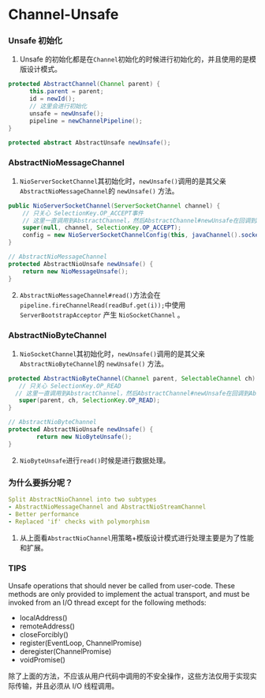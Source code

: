# Channel-Unsafe

### Unsafe 初始化

1. Unsafe 的初始化都是在`Channel`初始化的时候进行初始化的，并且使用的是模版设计模式。

```java
protected AbstractChannel(Channel parent) {
      this.parent = parent;
      id = newId();
      // 这里会进行初始化
      unsafe = newUnsafe();
      pipeline = newChannelPipeline();
}

protected abstract AbstractUnsafe newUnsafe();
```

### AbstractNioMessageChannel

1. `NioServerSocketChannel`其初始化时，`newUnsafe()`调用的是其父亲`AbstractNioMessageChannel`的
`newUnsafe()` 方法。

```java
public NioServerSocketChannel(ServerSocketChannel channel) {
    // 只关心 SelectionKey.OP_ACCEPT事件
    // 这里一直调用到AbstractChannel，然后AbstractChannel#newUnsafe在回调到AbstractNioMessageChannel
    super(null, channel, SelectionKey.OP_ACCEPT);
    config = new NioServerSocketChannelConfig(this, javaChannel().socket());
}

// AbstractNioMessageChannel
protected AbstractNioUnsafe newUnsafe() {
    return new NioMessageUnsafe();
}
```

2. `AbstractNioMessageChannel#read()`方法会在`pipeline.fireChannelRead(readBuf.get(i));`中使用
`ServerBootstrapAcceptor` 产生 `NioSocketChannel` 。

### AbstractNioByteChannel

1. `NioSocketChannel`其初始化时，`newUnsafe()`调用的是其父亲`AbstractNioByteChannel`的
`newUnsafe()` 方法。

```java
protected AbstractNioByteChannel(Channel parent, SelectableChannel ch) {
   // 只关心 SelectionKey.OP_READ
  // 这里一直调用到AbstractChannel，然后AbstractChannel#newUnsafe在回调到AbstractNioByteChannel
   super(parent, ch, SelectionKey.OP_READ);
}

// AbstractNioByteChannel
protected AbstractNioUnsafe newUnsafe() {
        return new NioByteUnsafe();
}
```

2. `NioByteUnsafe`进行`read()`时候是进行数据处理。

### 为什么要拆分呢？

```yml
Split AbstractNioChannel into two subtypes
- AbstractNioMessageChannel and AbstractNioStreamChannel
- Better performance
- Replaced 'if' checks with polymorphism
```

1. 从上面看`AbstractNioChannel`用策略+模版设计模式进行处理主要是为了性能和扩展。

### TIPS

Unsafe operations that should never be called from user-code. These methods are only provided to implement the actual transport, and must be invoked from an I/O thread except for the following methods:

* localAddress()
* remoteAddress()
* closeForcibly()
* register(EventLoop, ChannelPromise)
* deregister(ChannelPromise)
* voidPromise()

除了上面的方法，不应该从用户代码中调用的不安全操作，这些方法仅用于实现实际传输，并且必须从 I/O 线程调用。
